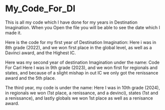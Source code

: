 # My_Code_For_DI
This is all my code which I have done for my years in Destination Imagination. When you Open the file you will be able to see the date which I made it. 

Here is the code for my first year of Destination Imagination: 
  Here i was in 8th grade (2022), and we won first place in the global level, as well as a Davinci award, and the Highest IC.

Here was my second year of destination Imagination under the name: Code For Carl
  Here I was in 9th grade (2023), and we won first for regionals and states, and because of a slight mishap in out IC we only got the renissance award and the 5th place. 

The third year, my code is under the name:
  Here I was in 10th grade (2024), in regionals we won (1st place, a renissance, and a devinci), states (1st and a renissance), and lastly globals we won 1st place as well as a renisance award. 
